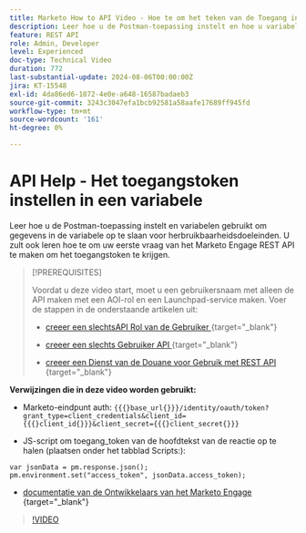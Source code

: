 ```yaml
---
title: Marketo How to API Video - Hoe te om het teken van de Toegang in een variabele te plaatsen
description: Leer hoe u de Postman-toepassing instelt en hoe u variabelen kunt gebruiken om gegevens in de variabele op te slaan voor herbruikbaarheidsdoeleinden.
feature: REST API
role: Admin, Developer
level: Experienced
doc-type: Technical Video
duration: 772
last-substantial-update: 2024-08-06T00:00:00Z
jira: KT-15548
exl-id: 4da86ed6-1072-4e0e-a648-16587badaeb3
source-git-commit: 3243c3047efa1bcb92581a58aafe17689ff945fd
workflow-type: tm+mt
source-wordcount: '161'
ht-degree: 0%

---
```


# API Help - Het toegangstoken instellen in een variabele

Leer hoe u de Postman-toepassing instelt en variabelen gebruikt om gegevens in de variabele op te slaan voor herbruikbaarheidsdoeleinden. U zult ook leren hoe te om uw eerste vraag van het Marketo Engage REST API te maken om het toegangstoken te krijgen.

>[!PREREQUISITES]
>
>Voordat u deze video start, moet u een gebruikersnaam met alleen de API maken met een AOI-rol en een Launchpad-service maken. Voer de stappen in de onderstaande artikelen uit:
>
>* [ creeer een slechtsAPI Rol van de Gebruiker ](https://experienceleague.adobe.com/en/docs/marketo/using/product-docs/administration/users-and-roles/create-an-api-only-user-role) {target="_blank"}
>
>* [ creeer een slechts Gebruiker API ](https://experienceleague.adobe.com/en/docs/marketo/using/product-docs/administration/users-and-roles/create-an-api-only-user) {target="_blank"}
>
>* [ creeer een Dienst van de Douane voor Gebruik met REST API ](https://experienceleague.adobe.com/en/docs/marketo/using/product-docs/administration/additional-integrations/create-a-custom-service-for-use-with-rest-api) {target="_blank"}

**Verwijzingen die in deze video worden gebruikt:**

* Marketo-eindpunt auth: `{{{}base_url{}}}/identity/oauth/token?grant_type=client_credentials&client_id={{{}client_id{}}}&client_secret={{{}client_secret{}}}`

* JS-script om toegang_token van de hoofdtekst van de reactie op te halen (plaatsen onder het tabblad Scripts:):

```
var jsonData = pm.response.json();
pm.environment.set("access_token", jsonData.access_token);
```

* [ documentatie van de Ontwikkelaars van het Marketo Engage ](https://experienceleague.adobe.com/en/docs/marketo-developer/marketo/rest/authentication) {target="_blank"}

>[!VIDEO](https://video.tv.adobe.com/v/3429275/?learn=on)
